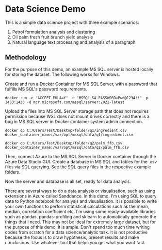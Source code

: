 # Data Science Demo

This is a simple data science project with three example scenarios:
1. Petrol formulation analysis and clustering
2. Oil palm fresh fruit brunch yield analysis
3. Natural language text processing and analysis of a paragraph


## Methodology

For the purpose of this demo, an example MS SQL server is hosted locally for storing the dataset. The following works for Windows.

Create and run a Docker Container for MS SQL Server, with a password that fulfills MS SQL's password requirements.

`docker run -e "ACCEPT_EULA=Y" -e "MSSQL_SA_PASSWORD=Pwd@1234!!" -p 1433:1433 -d mcr.microsoft.com/mssql/server:2022-latest`


Upload the files into MS SQL Server storage path that does not requires permission because WSL does not mount drives correctly and there is a bug in MS SQL server in Docker container system admin connection.

`docker cp C:/Users/Test/Desktop/folder/q1/ingredient.csv docker_container_name:/var/opt/mssql/data/q1/ingredient.csv`

`docker cp C:/Users/Test/Desktop/folder/q2/palm_ffb.csv docker_container_name:/var/opt/mssql/data/q2/palm_ffb.csv`


Then, connect Azure to the MS SQL Server in Docker container through the Azure Data Studio GUI. Create a database in MS SQL and tables for the .csv files via SQL querying. See the SQL query files in the respective example folders.

Now the server and database is all set, ready for data analysis.

There are several ways to do a data analysis or visualisation, such as using extensions in Azure called Sanddance. In this demo, I'm using SQL to query data to Python notebook for analysis and visualisation. It is possible to write your own functions to perform statistical calculations such as the mean, median, correlation coefficient etc. I'm using some ready-available libraries such as pandas, pandas-profiling and sklearn to automatically generate the things that I need. This may not be ideal for extremely large dataset, but for the purpose of this demo, it is ample. Don't spend too much time writing codes from scratch for a data science/analytic task. It is not productive because the focus is to draw hypothesis, present results and make conclusions. Use whatever tool that helps you get what you want fast.




